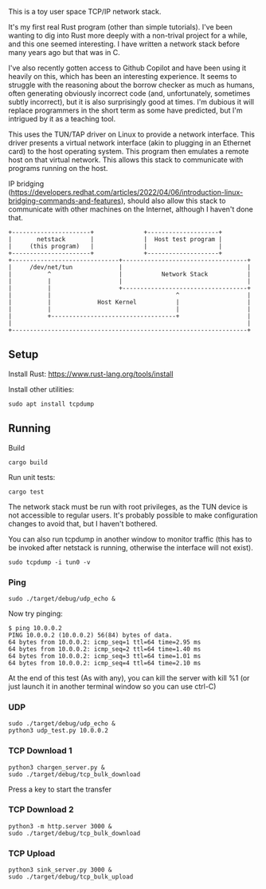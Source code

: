 This is a toy user space TCP/IP network stack.

It's my first real Rust program (other than simple tutorials). I've
been wanting to dig into Rust more deeply with a non-trival project
for a while, and this one seemed interesting. I have written a network
stack before many years ago but that was in C.

I've also recently gotten access to Github Copilot and have been using
it heavily on this, which has been an interesting experience. It seems
to struggle with the reasoning about the borrow checker as much as humans,
often generating obviously incorrect code (and, unfortunately, sometimes
subtly incorrect), but it is also surprisingly good at times. I'm dubious
it will replace programmers in the short term as some have predicted, but
I'm intrigued by it as a teaching tool.

This uses the TUN/TAP driver on Linux to provide a network interface. This
driver presents a virtual network interface (akin to plugging in an Ethernet
card) to the host operating system. This program then emulates a remote
host on that virtual network. This allows this stack to communicate with
programs running on the host.

IP bridging (<https://developers.redhat.com/articles/2022/04/06/introduction-linux-bridging-commands-and-features>),
should also allow this stack to communicate with other machines on the
Internet, although I haven't done that.

    +----------------------+              +--------------------+
    |       netstack       |              |  Host test program |
    |     (this program)   |              |                    |
    +----------------------+              +--------------------+
    +------------------------------+-----------------------------------+
    |     /dev/net/tun             |                                   |
    |          ^                   |           Network Stack           |
    |          |                   |                                   |
    |          |                   +-----------------------------------+
    |          |                                   ^                   |
    |          |             Host Kernel           |                   |
    |          |                                   |                   |
    |          +-----------------------------------+                   |
    |                                                                  |
    +------------------------------------------------------------------+


## Setup

Install Rust: <https://www.rust-lang.org/tools/install>

Install other utilities:

    sudo apt install tcpdump

## Running

Build

    cargo build

Run unit tests:

    cargo test

The network stack must be run with root privileges, as the TUN device is
not accessible to regular users. It's probably possible to make configuration
changes to avoid that, but I haven't bothered.

You can also run tcpdump in another window to monitor traffic (this has to be
invoked after netstack is running, otherwise the interface will not exist).

    sudo tcpdump -i tun0 -v

### Ping

    sudo ./target/debug/udp_echo &

Now try pinging:

    $ ping 10.0.0.2
    PING 10.0.0.2 (10.0.0.2) 56(84) bytes of data.
    64 bytes from 10.0.0.2: icmp_seq=1 ttl=64 time=2.95 ms
    64 bytes from 10.0.0.2: icmp_seq=2 ttl=64 time=1.40 ms
    64 bytes from 10.0.0.2: icmp_seq=3 ttl=64 time=1.01 ms
    64 bytes from 10.0.0.2: icmp_seq=4 ttl=64 time=2.10 ms

At the end of this test (As with any), you can kill the server
with kill %1 (or just launch it in another terminal window so
you can use ctrl-C)

### UDP

    sudo ./target/debug/udp_echo &
    python3 udp_test.py 10.0.0.2

### TCP Download 1

    python3 chargen_server.py &
    sudo ./target/debug/tcp_bulk_download

Press a key to start the transfer

### TCP Download 2

    python3 -m http.server 3000 &
    sudo ./target/debug/tcp_bulk_download

### TCP Upload

    python3 sink_server.py 3000 &
    sudo ./target/debug/tcp_bulk_upload


